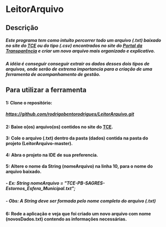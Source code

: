 # LeitorArquivo

## Descrição

##### Este programa tem como intuito percorrer todo um arquivo (.txt) baixado no site do [TCE](https://portal.tce.pb.gov.br/dados-abertos-do-sagres-tcepb/) ou do tipo (.csv) encontrados no site do [Portal da Transparência](http://www.transparencia.gov.br/downloads/mensal.asp?c=Transferencias) e criar um novo arquivo mais organizado e explicativo. 
##### A idéia é conseguir conseguir extrair os dados desses dois tipos de arquivos, onde serão de extrema importancia para a criação de uma ferramenta de acompanhamento de gestão.

## Para utilizar a ferramenta

#### 1: Clone o repositório:
##### https://github.com/rodrigobentorodrigues/LeitorArquivo.git
#### 2: Baixe o(os) arquivo(os) contidos no site do [TCE](https://portal.tce.pb.gov.br/dados-abertos-do-sagres-tcepb/).
#### 3: Cole o arquivo (.txt) dentro da pasta (dados) contida na pasta do projeto (LeitorArquivo-master).
#### 4: Abra o projeto na IDE de sua preferencia.
#### 5: Altere o nome da String (nomeArquivo) na linha 10, para o nome do arquivo baixado.
##### - Ex: String nomeArquivo = "TCE-PB-SAGRES-Estornos_Esfera_Municipal.txt";
##### - Obs: A String deve ser formada pelo nome completo do arquivo (.txt)
#### 6: Rode a aplicação e veja que foi criado um novo arquivo com nome (novosDados.txt) contendo as informações necessárias.

